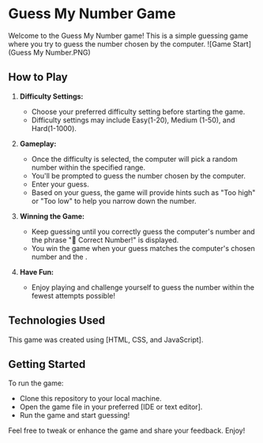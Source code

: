 # Guess My Number Game

Welcome to the Guess My Number game! This is a simple guessing game where you try to guess the number chosen by the computer.
![Game Start](Guess My Number.PNG)

## How to Play

1. **Difficulty Settings:** 
   - Choose your preferred difficulty setting before starting the game.
   - Difficulty settings may include Easy(1-20), Medium (1-50), and Hard(1-1000).

2. **Gameplay:**
   - Once the difficulty is selected, the computer will pick a random number within the specified range.
   - You'll be prompted to guess the number chosen by the computer.
   - Enter your guess.
   - Based on your guess, the game will provide hints such as "Too high" or "Too low" to help you narrow down the number.

3. **Winning the Game:**
   - Keep guessing until you correctly guess the computer's number and the phrase "🎉 Correct Number!" is displayed.
   - You win the game when your guess matches the computer's chosen number and the .

4. **Have Fun:**
   - Enjoy playing and challenge yourself to guess the number within the fewest attempts possible!

## Technologies Used

This game was created using [HTML, CSS, and JavaScript].

## Getting Started

To run the game:
- Clone this repository to your local machine.
- Open the game file in your preferred [IDE or text editor].
- Run the game and start guessing!

Feel free to tweak or enhance the game and share your feedback. Enjoy!
